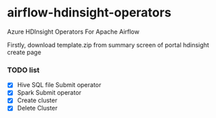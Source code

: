 # airflow-hdinsight-operators
Azure HDInsight Operators For Apache Airflow

Firstly, download template.zip from summary screen of  portal hdinsight create page


### TODO list

- [x] Hive SQL file Submit operator
- [x] Spark Submit operator
- [x] Create cluster
- [x] Delete Cluster
